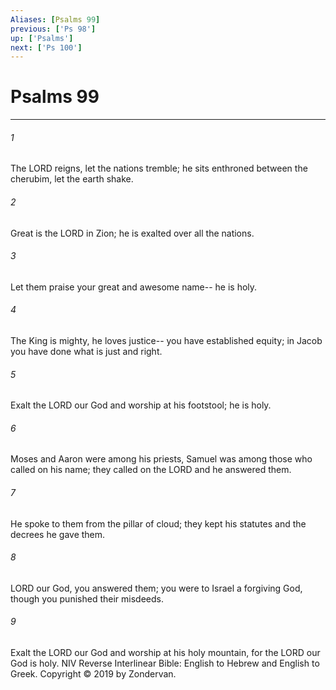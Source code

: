 ```yaml
---
Aliases: [Psalms 99]
previous: ['Ps 98']
up: ['Psalms']
next: ['Ps 100']
---
```

# Psalms 99

***


###### 1 
The LORD reigns, let the nations tremble; he sits enthroned between the cherubim, let the earth shake. 

###### 2 
Great is the LORD in Zion; he is exalted over all the nations. 

###### 3 
Let them praise your great and awesome name-- he is holy. 

###### 4 
The King is mighty, he loves justice-- you have established equity; in Jacob you have done what is just and right. 

###### 5 
Exalt the LORD our God and worship at his footstool; he is holy. 

###### 6 
Moses and Aaron were among his priests, Samuel was among those who called on his name; they called on the LORD and he answered them. 

###### 7 
He spoke to them from the pillar of cloud; they kept his statutes and the decrees he gave them. 

###### 8 
LORD our God, you answered them; you were to Israel a forgiving God, though you punished their misdeeds. 

###### 9 
Exalt the LORD our God and worship at his holy mountain, for the LORD our God is holy. NIV Reverse Interlinear Bible: English to Hebrew and English to Greek. Copyright © 2019 by Zondervan.
